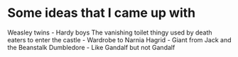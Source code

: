 # Some ideas that I came up with
Weasley twins - Hardy boys
The vanishing toilet thingy used by death eaters to enter the castle - Wardrobe to Narnia
Hagrid - Giant from Jack and the Beanstalk
Dumbledore - Like Gandalf but not Gandalf
